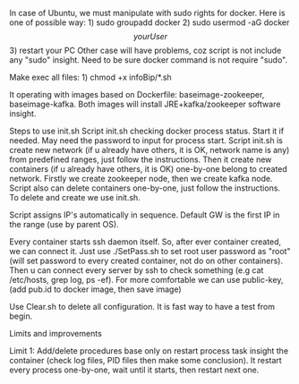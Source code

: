In case of Ubuntu, we must manipulate with sudo rights for docker. Here is one of possible way:
	1) sudo groupadd docker
	2) sudo usermod -aG docker $$yourUser$$
	3) restart your PC
Other case will have problems, coz script is not include any "sudo" insight.
Need to be sure docker command is not require "sudo".

Make exec all files:
	1) chmod +x infoBip/*.sh

It operating with images based on Dockerfile: baseimage-zookeeper, baseimage-kafka.
Both images will install JRE+kafka/zookeeper software insight.

Steps to use init.sh
Script init.sh checking docker process status. Start it if needed. May need the password to input for process start.
Script init.sh is create new network (if u already have others, it is OK, network name is any) from predefined ranges, just follow the instructions. Then it create new containers (if u already have others, it is OK) one-by-one belong to created network. Firstly we create zookeeper node, then we create kafka node. Script also can delete containers one-by-one, just follow the instructions. To delete and create we use init.sh.

Script assigns IP's automatically in sequence. Default GW is the first IP in the range (use by parent OS).

Every container starts ssh daemon itself. So, after ever container created, we can connect it.
Just use ./SetPass.sh to set root user password as "root" (will set password to every created container, not do on other containers). Then u can connect every server by ssh to check something (e.g cat /etc/hosts, grep log, ps -ef). For more comfortable we can use public-key, (add pub.id to docker image, then save image)

Use Clear.sh to delete all configuration. It is fast way to have a test from begin.

Limits and improvements

Limit 1:
Add/delete procedures base only on restart process task insight the container (check log files, PID files then make some conclusion). It restart every process one-by-one, wait until it starts, then restart next one.
